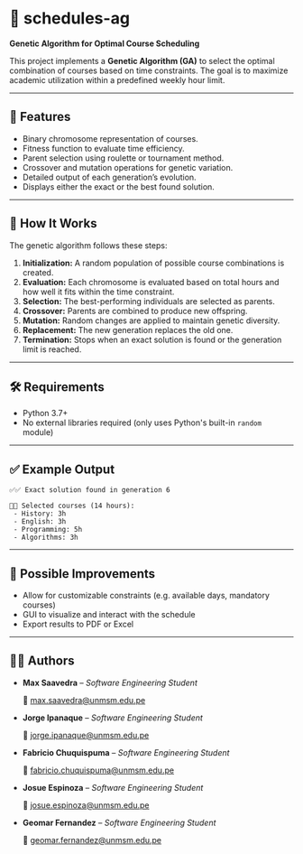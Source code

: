 

# 📘 schedules-ag

**Genetic Algorithm for Optimal Course Scheduling**

This project implements a **Genetic Algorithm (GA)** to select the optimal combination of courses based on time constraints. The goal is to maximize academic utilization within a predefined weekly hour limit.

---

## 🚀 Features

* Binary chromosome representation of courses.
* Fitness function to evaluate time efficiency.
* Parent selection using roulette or tournament method.
* Crossover and mutation operations for genetic variation.
* Detailed output of each generation’s evolution.
* Displays either the exact or the best found solution.

---

## 🧠 How It Works

The genetic algorithm follows these steps:

1. **Initialization:** A random population of possible course combinations is created.
2. **Evaluation:** Each chromosome is evaluated based on total hours and how well it fits within the time constraint.
3. **Selection:** The best-performing individuals are selected as parents.
4. **Crossover:** Parents are combined to produce new offspring.
5. **Mutation:** Random changes are applied to maintain genetic diversity.
6. **Replacement:** The new generation replaces the old one.
7. **Termination:** Stops when an exact solution is found or the generation limit is reached.

---

## 🛠️ Requirements

* Python 3.7+
* No external libraries required (only uses Python's built-in `random` module)

---

## ✅ Example Output

```
✅✅ Exact solution found in generation 6

🧑‍🏫 Selected courses (14 hours):
 - History: 3h
 - English: 3h
 - Programming: 5h
 - Algorithms: 3h
```

---

## 🔧 Possible Improvements

* Allow for customizable constraints (e.g. available days, mandatory courses)
* GUI to visualize and interact with the schedule
* Export results to PDF or Excel

---

## 👨‍💻 Authors

* **Max Saavedra** – *Software Engineering Student*

  📧 [max.saavedra@unmsm.edu.pe](mailto:max.saavedra@unmsm.edu.pe)
* **Jorge Ipanaque** – *Software Engineering Student*

  📧 [jorge.ipanaque@unmsm.edu.pe](mailto:jorge.ipanaque@unmsm.edu.pe)
* **Fabricio Chuquispuma** – *Software Engineering Student*

  📧 [fabricio.chuquispuma@unmsm.edu.pe](mailto:fabricio.chuquispuma@unmsm.edu.pe)
* **Josue Espinoza** – *Software Engineering Student*

  📧 [josue.espinoza@unmsm.edu.pe](mailto:josue.espinoza@unmsm.edu.pe)
* **Geomar Fernandez** – *Software Engineering Student*

  📧 [geomar.fernandez@unmsm.edu.pe](mailto:geomar.fernandez@unmsm.edu.pe)
